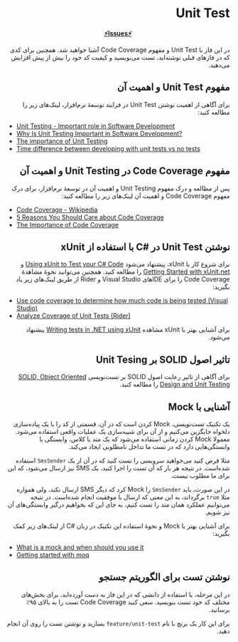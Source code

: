 <div dir="rtl" align='right'>

# Unit Test

<div align='center'>

**[⚡Issues⚡](./issue-template-simpleProject.md)**

</div>

در این فاز با Unit Test
و مفهوم Code Coverage
آشنا خواهید شد. همچنین برای کدی که در فازهای قبلی نوشته‌اید، تست می‌نویسید و کیفیت کد خود را بیش از پیش افزایش می‌دهید.

## مفهوم Unit Test و اهمیت آن 

برای آگاهی از اهمیت نوشتن Unit Test
در فرایند توسعۀ نرم‌افزار، لینک‌های زیر را مطالعه کنید:

<div dir="ltr" align="left">

- [Unit Testing - Important role in Software Development](https://medium.com/nonstopio/unit-testing-important-role-in-software-development-1f52f7c810f8)
- [Why Is Unit Testing Important in Software Development?](https://performancelabus.com/unit-testing-importance/)
- [The importance of Unit Testing](https://fortegrp.com/the-importance-of-unit-testing/)
- [Time difference between developing with unit tests vs no tests](https://softwareengineering.stackexchange.com/questions/322256/time-difference-between-developing-with-unit-tests-vs-no-tests)

</div>

## مفهوم Code Coverage در Unit Testing و اهمیت آن

پس از مطالعه و درک مفهوم Unit Testing
و اهمیت آن در توسعۀ‌ نرم‌افزار، برای درک مفهوم Code Coverage
و اهمیت آن لینک‌های زیر را مطالعه کنید:

<div dir="ltr" align="left">

- [Code Coverage - Wikipedia](https://en.wikipedia.org/wiki/Code_coverage)
- [5 Reasons You Should Care about Code Coverage](https://eldarion.com/blog/2017/07/13/5-reasons-you-should-care-about-code-coverage/)
- [The Importance of Code Coverage](https://blog.cloudboost.io/the-importance-of-code-coverage-9b4d513f39b4)

</div>

## نوشتن Unit Test در #C با استفاده از xUnit

برای شروع کار با xUnit، پیشنهاد می‌شود [Using xUnit to Test your C# Code](https://auth0.com/blog/xunit-to-test-csharp-code/)
و [Getting Started with xUnit.net](https://xunit.net/docs/getting-started/netfx/visual-studio) را مطالعه کنید. همچنین می‌توانید نحوۀ مشاهدۀ Code Coverage
را برای IDEهای Visual Studio و Rider از طریق لینک‌های زیر یاد بگیرید:

<div dir="ltr" align="left">

- [Use code coverage to determine how much code is being tested (Visual Studio)](https://docs.microsoft.com/en-us/visualstudio/test/using-code-coverage-to-determine-how-much-code-is-being-tested?view=vs-2022&tabs=csharp)
- [Analyze Coverage of Unit Tests (Rider)](https://www.jetbrains.com/help/rider/Cover_Unit_Tests_(Basic_Scenario).html)

</div>

برای آشنایی بهتر با xUnit مشاهده [Writing tests in .NET using xUnit](https://www.youtube.com/watch?v=2Wp8en1I9oQ) پیشنهاد می‌شود.

## تاثیر اصول SOLID بر Unit Tesing

برای آگاهی از تاثیر رعایت اصول SOLID
بر تست‌نویسی [SOLID, Object Oriented Design and Unit Testing](https://huestones.co.uk/2015/06/solid-object-oriented-design-and-unit-testing/) را مطالعه کنید.

## آشنایی با Mock

یک تکنیک تست‌نویسی، Mock 
کردن است که در آن، قسمتی از کد را با یک پیاده‌سازی دلخواه جایگزین می‌کنیم و از آن برای شبیه‌سازی یک عملیات واقعی استفاده می‌شود. معمولا Mock
کردن زمانی استفاده می‌شود که یک متد یا کلاس، وابستگی یا وابستگی‌هایی دارد که در تست ما تداخل نامطلوبی ایجاد می‌کند.

مثلا فرض کنید می‌خواهید سرویسی را تست کنید که در آن از یک `SmsSender`
استفاده شده‌است. در نتیجه هر بار که آن تست را اجرا کنید، یک SMS
نیز ارسال می‌شود، که این برای ما مطلوب نیست.

در این صورت، باید `SmsSender`
را Mock
کرد که دیگر SMS
ارسال نکند، ولی همواره مثلا `true`
برگرداند، به این معنی که ارسال با موفقیت انجام شده‌است. در نتیجه می‌توانیم عملکرد همان متد را تست کنیم، به جای این که بخواهیم درگیر وابستگی‌های آن نیز شویم. 

برای آشنایی بهتر با Mock
و نحوۀ استفاده این تکنیک در زبان #C
از لینک‌های زیر کمک بگیرید:

<div dir="ltr" align="left">

- [What is a mock and when should you use it](https://stackoverflow.com/questions/214092/what-is-a-mock-and-when-should-you-use-it)
- [Getting started with moq](https://riptutorial.com/moq)

</div>

## نوشتن تست برای الگوریتم جستجو

در این مرحله، با استفاده از دانشی که در این فاز به دست آورده‌اید، برای بخش‌های مختلف کد خود تست بنویسید. سعی کنید Code Coverage
تست را به بالای ۹۵٪ برسانید.

برای این کار یک برنچ با نام `feature/unit-test`
بسازید و نوشتن تست را روی آن انجام دهید.

</div>